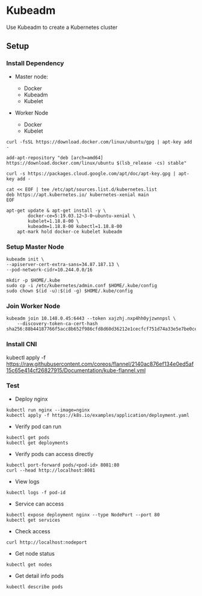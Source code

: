 # Kubeadm

Use Kubeadm to create a Kubernetes cluster

## Setup

### Install Dependency

- Master node: 
  * Docker
  * Kubeadm
  * Kubelet

- Worker Node
  * Docker
  * Kubelet


```
curl -fsSL https://download.docker.com/linux/ubuntu/gpg | apt-key add -
    
add-apt-repository "deb [arch=amd64] https://download.docker.com/linux/ubuntu $(lsb_release -cs) stable"
    
curl -s https://packages.cloud.google.com/apt/doc/apt-key.gpg | apt-key add -

cat << EOF | tee /etc/apt/sources.list.d/kubernetes.list
deb https://apt.kubernetes.io/ kubernetes-xenial main
EOF
```

```
apt-get update & apt-get install -y \
        docker-ce=5:19.03.12~3-0~ubuntu-xenial \
        kubelet=1.18.8-00 \
        kubeadm=1.18.8-00 kubectl=1.18.8-00
    apt-mark hold docker-ce kubelet kubeadm
```

### Setup Master Node

```
kubeadm init \
--apiserver-cert-extra-sans=34.87.187.13 \
--pod-network-cidr=10.244.0.0/16
```

```
mkdir -p $HOME/.kube
sudo cp -i /etc/kubernetes/admin.conf $HOME/.kube/config
sudo chown $(id -u):$(id -g) $HOME/.kube/config
```

### Join Worker Node

```
kubeadm join 10.148.0.45:6443 --token xajzhj.nxp4hh0yjzwnnpsl \
    --discovery-token-ca-cert-hash sha256:88b44187766f5acc8b652f986cfd8d60d36212e1cecfcf751d74a33e5e7be0ce
```

### Install CNI

kubectl apply -f https://raw.githubusercontent.com/coreos/flannel/2140ac876ef134e0ed5af15c65e414cf26827915/Documentation/kube-flannel.yml

### Test

- Deploy nginx

```
kubectl run nginx --image=nginx
kubectl apply -f https://k8s.io/examples/application/deployment.yaml
```

- Verify pod can run

```
kubectl get pods
kubectl get deployments
```

- Verify pods can access directly

```
kubectl port-forward pods/<pod-id> 8081:80
curl --head http://localhost:8081
```

- View logs

```
kubectl logs -f pod-id
```

- Service can access

```
kubectl expose deployment nginx --type NodePort --port 80
kubectl get services
```

- Check access

```
curl http://localhost:nodeport
```

- Get node status

```
kubectl get nodes
```

- Get detail info pods

```
kubectl describe pods
```